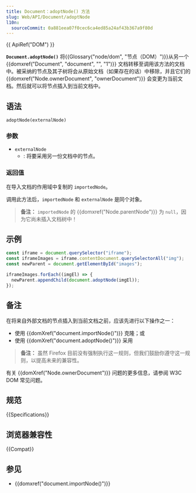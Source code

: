 ```yaml
---
title: Document：adoptNode() 方法
slug: Web/API/Document/adoptNode
l10n:
  sourceCommit: 0a881eea07f0cec6ca4ed85a24af43b367a9f80d
---
```


{{ ApiRef("DOM") }}

**`Document.adoptNode()`** 将{{Glossary("node/dom", "节点（DOM）")}}从另一个 {{domxref("Document", "document", "", "1")}} 文档转移至调用该方法的文档中。被采纳的节点及其子树将会从原始文档（如果存在的话）中移除，并且它们的 {{domxref("Node.ownerDocument", "ownerDocument")}} 会变更为当前文档。然后就可以将节点插入到当前文档中。

## 语法

```js-nolint
adoptNode(externalNode)
```

### 参数

- `externalNode`
  - : 将要采用另一份文档中的节点。

### 返回值

在导入文档的作用域中复制的 `importedNode`。

调用此方法后，`importedNode` 和 `externalNode` 是同个对象。

> **备注：** `importedNode` 的 {{domxref("Node.parentNode")}} 为 `null`，因为它尚未插入文档树中！

## 示例

```js
const iframe = document.querySelector("iframe");
const iframeImages = iframe.contentDocument.querySelectorAll("img");
const newParent = document.getElementById("images");

iframeImages.forEach((imgEl) => {
  newParent.appendChild(document.adoptNode(imgEl));
});
```

## 备注

在将来自外部文档的节点插入到当前文档之前，应该先进行以下操作之一：

- 使用 {{domXref("document.importNode()")}} 克隆；或
- 使用 {{domXref("document.adoptNode()")}} 采用

> **备注：** 虽然 Firefox 目前没有强制执行这一规则，但我们鼓励你遵守这一规则，以提高未来的兼容性。

有关 {{domXref("Node.ownerDocument")}} 问题的更多信息，请参阅 W3C DOM 常见问题。

## 规范

{{Specifications}}

## 浏览器兼容性

{{Compat}}

## 参见

- {{domxref("document.importNode()")}}
